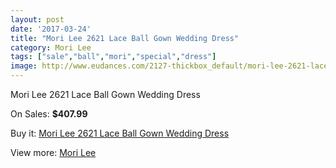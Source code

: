 ```yaml
---
layout: post
date: '2017-03-24'
title: "Mori Lee 2621 Lace Ball Gown Wedding Dress"
category: Mori Lee
tags: ["sale","ball","mori","special","dress"]
image: http://www.eudances.com/2127-thickbox_default/mori-lee-2621-lace-ball-gown-wedding-dress.jpg
---
```

Mori Lee 2621 Lace Ball Gown Wedding Dress

On Sales: **$407.99**
<a href="https://www.eudances.com/en/mori-lee/715-mori-lee-2621-lace-ball-gown-wedding-dress.html"><amp-img layout="responsive" width="600" height="600" src="//www.eudances.com/2127-thickbox_default/mori-lee-2621-lace-ball-gown-wedding-dress.jpg" alt="Mori Lee 2621 Lace Ball Gown Wedding Dress 0" /></a>
<a href="https://www.eudances.com/en/mori-lee/715-mori-lee-2621-lace-ball-gown-wedding-dress.html"><amp-img layout="responsive" width="600" height="600" src="//www.eudances.com/2130-thickbox_default/mori-lee-2621-lace-ball-gown-wedding-dress.jpg" alt="Mori Lee 2621 Lace Ball Gown Wedding Dress 1" /></a>
<a href="https://www.eudances.com/en/mori-lee/715-mori-lee-2621-lace-ball-gown-wedding-dress.html"><amp-img layout="responsive" width="600" height="600" src="//www.eudances.com/2129-thickbox_default/mori-lee-2621-lace-ball-gown-wedding-dress.jpg" alt="Mori Lee 2621 Lace Ball Gown Wedding Dress 2" /></a>
<a href="https://www.eudances.com/en/mori-lee/715-mori-lee-2621-lace-ball-gown-wedding-dress.html"><amp-img layout="responsive" width="600" height="600" src="//www.eudances.com/2128-thickbox_default/mori-lee-2621-lace-ball-gown-wedding-dress.jpg" alt="Mori Lee 2621 Lace Ball Gown Wedding Dress 3" /></a>

Buy it: [Mori Lee 2621 Lace Ball Gown Wedding Dress](https://www.eudances.com/en/mori-lee/715-mori-lee-2621-lace-ball-gown-wedding-dress.html "Mori Lee 2621 Lace Ball Gown Wedding Dress")

View more: [Mori Lee](https://www.eudances.com/en/9-mori-lee "Mori Lee")